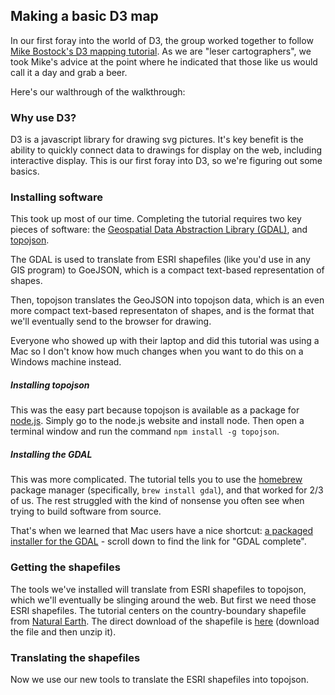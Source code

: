 ## Making a basic D3 map
In our first foray into the world of D3, the group worked together to follow [Mike Bostock's D3 mapping tutorial](http://bost.ocks.org/mike/map/). As we are "leser cartographers", we took Mike's advice at the point where he indicated that those like us would call it a day and grab a beer.

Here's our walthrough of the walkthrough:

### Why use D3?
D3 is a javascript library for drawing svg pictures. It's key benefit is the ability to quickly connect data to drawings for display on the web, including interactive display. This is our first foray into D3, so we're figuring out some basics.


### Installing software
This took up most of our time. Completing the tutorial requires two key pieces of software: the [Geospatial Data Abstraction Library (GDAL)](www.gdal.org), and [topojson](github.com/mbostock/topojson).

The GDAL is used to translate from ESRI shapefiles (like you'd use in any GIS program) to GoeJSON, which is a compact text-based representation of shapes.

Then, topojson translates the GeoJSON into topojson data, which is an even more compact text-based representaton of shapes, and is the format that we'll eventually send to the browser for drawing.

Everyone who showed up with their laptop and did this tutorial was using a Mac so I don't know how much changes when you want to do this on a Windows machine instead.

##### Installing topojson
This was the easy part because topojson is available as a package for [node.js](nodejs.org). Simply go to the node.js website and install node. Then open a terminal window and run the command `npm install -g topojson`.

##### Installing the GDAL
This was more complicated. The tutorial tells you to use the [homebrew](brew.sh) package manager (specifically, `brew install gdal`), and that worked for 2/3 of us. The rest struggled with the kind of nonsense you often see when trying to build software from source.

That's when we learned that Mac users have a nice shortcut: [a packaged installer for the GDAL](kyngchaos.com/software/frameworks) - scroll down to find the link for "GDAL complete".


### Getting the shapefiles
The tools we've installed will translate from ESRI shapefiles to topojson, which we'll eventually be slinging around the web. But first we need those ESRI shapefiles. The tutorial centers on the country-boundary shapefile from [Natural Earth](naturalearthdata.com). The direct download of the shapefile is [here](http://www.naturalearthdata.com/http//www.naturalearthdata.com/download/10m/cultural/ne_10m_admin_0_map_subunits.zip) (download the file and then unzip it).

### Translating the shapefiles
Now we use our new tools to translate the ESRI shapefiles into topojson.


